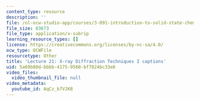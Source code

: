 ```yaml
---
content_type: resource
description: ''
file: /ol-ocw-studio-app/courses/3-091-introduction-to-solid-state-chemistry-fall-2018/AqCz_b7VJK8_captions.webvtt
file_size: 83673
file_type: application/x-subrip
learning_resource_types: []
license: https://creativecommons.org/licenses/by-nc-sa/4.0/
ocw_type: OCWFile
resourcetype: Other
title: 'Lecture 21: X-ray Diffraction Techniques I captions'
uid: 5a69b80d-bbbb-4175-9560-bf7824bc33e6
video_files:
  video_thumbnail_file: null
video_metadata:
  youtube_id: AqCz_b7VJK8
---
```

